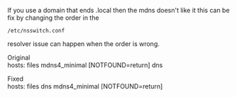 If you use a domain that ends .local then the mdns doesn't like it this can be fix by changing the order in the 
```
/etc/nsswitch.conf
```

resolver issue can happen when the order is wrong.

Original\
hosts:          files mdns4_minimal [NOTFOUND=return] dns

Fixed\
hosts:          files dns mdns4_minimal [NOTFOUND=return]
